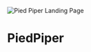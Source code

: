![Pied Piper Landing Page](https://user-images.githubusercontent.com/91624026/154539291-69b60153-2991-4f56-a16b-1289f2ccf779.jpg)
# PiedPiper
